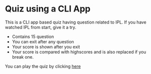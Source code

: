 # Quiz using a CLI App

This is a CLI app based quiz having question related to IPL. If you have watched IPL from start, give it a try.

* Contains 15 question
* You can exit after any question
* Your score is shown after you exit
* Your score is compared with highscores and is also replaced if you break one.

You can play the quiz by clicking [here](https://replit.com/@TahaBag/markTwo?embed=1&ouput=1 "Quiz on IPL")